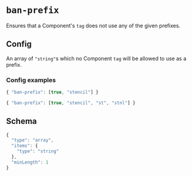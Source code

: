
# `ban-prefix`

Ensures that a Component's `tag` does not use any of the given prefixes.

## Config

An array of `"string"`s which no Component `tag` will be allowed to use as a prefix.
        

### Config examples
```ts
{ "ban-prefix": [true, "stencil"] }
```
```ts
{ "ban-prefix": [true, "stencil", "st", "stnl"] }
```

## Schema
```ts
{
  "type": "array",
  "items": {
    "type": "string"
  },
  "minLength": 1
}
```